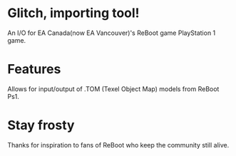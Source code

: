 # Glitch, importing tool!
An I/O for EA Canada(now EA Vancouver)'s ReBoot game PlayStation 1 game.

# Features
Allows for input/output of .TOM (Texel Object Map) models from ReBoot Ps1.

# Stay frosty
Thanks for inspiration to fans of ReBoot who keep the community still alive.
